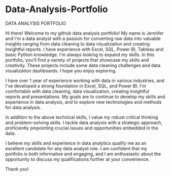 # Data-Analysis-Portfolio
DATA ANALYSIS PORTFOLIO

Hi there! Welcome to my github data analysis portfolio! My name is Jennifer and I'm a data analyst with a passion for converting raw data into valuable insights ranging from data cleaning to data visualization and creating insightful reports. I have experience with Excel, SQL, Power BI, Tableau and basic Python knowledge. I'm always looking to expand my skills. In this portfolio, you'll find a variety of projects that showcase my skills and creativity. These projects include some data cleaning challenges and data visualization dashboards. I hope you enjoy exploring.

I have over 1 year of experience working with data in various industries, and I've developed a strong foundation in Excel, SQL, and Power BI. I'm comfortable with data cleaning, data visualization, creating insightful reports and presentations. My goals are to continue to develop my skills and experience in data analysis, and to explore new technologies and methods for data analysis.

In addition to the above technical skills, I value my robust critical thinking and problem-solving skills. I tackle data analysis with a strategic approach, proficiently pinpointing crucial issues and opportunities embedded in the data.

I believe my skills and experience in data analytics qualify me as an excellent candidate for any data analyst role. I am confident that my portfolio is both informative and engaging, and I am enthusiastic about the opportunity to discuss my qualifications further at your convenience.

Thank you!
